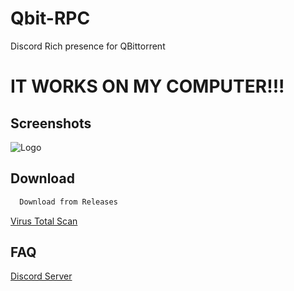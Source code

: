 # Qbit-RPC
Discord Rich presence for QBittorrent 

# IT WORKS ON MY COMPUTER!!!


## Screenshots

![Logo]()

## Download

```bash
  Download from Releases
```


[Virus Total Scan]()

## FAQ

[Discord Server](https://discord.gg/37uTqAhkms)
